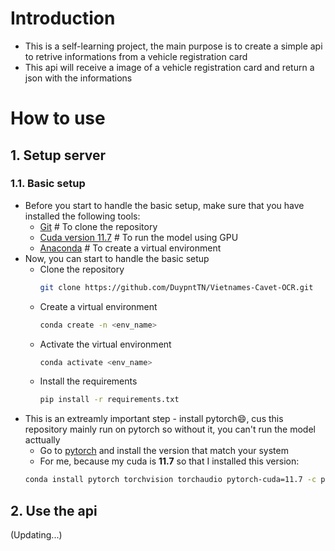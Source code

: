 # Introduction
- This is a self-learning project, the main purpose is to create a simple api to retrive informations from a vehicle registration card
- This api will receive a image of a vehicle registration card and return a json with the informations

# How to use
## 1. Setup server
### 1.1. Basic setup
- Before you start to handle the basic setup, make sure that you have installed the following tools:
    - [Git](https://git-scm.com/downloads) # To clone the repository
    - [Cuda version 11.7](https://developer.nvidia.com/cuda-11-7-0-download-archive) # To run the model using GPU
    - [Anaconda](https://www.anaconda.com/products/individual) # To create a virtual environment
- Now, you can start to handle the basic setup
    - Clone the repository
        ```bash
        git clone https://github.com/DuypntTN/Vietnames-Cavet-OCR.git
        ```
    - Create a virtual environment
        ```bash
        conda create -n <env_name>
        ```
    - Activate the virtual environment
        ```bash
        conda activate <env_name>
        ```
    - Install the requirements
        ```bash
        pip install -r requirements.txt
        ```
- This is an extreamly important step - install pytorch😄, cus this repository mainly run on pytorch so without it, you can't run the model acttually
    - Go to [pytorch](https://pytorch.org/get-started/locally/) and install the version that match your system
    - For me, because my cuda is **11.7** so that I installed this version:
    ```bash
    conda install pytorch torchvision torchaudio pytorch-cuda=11.7 -c pytorch -c nvidia
    ```

## 2. Use the api
(Updating...)